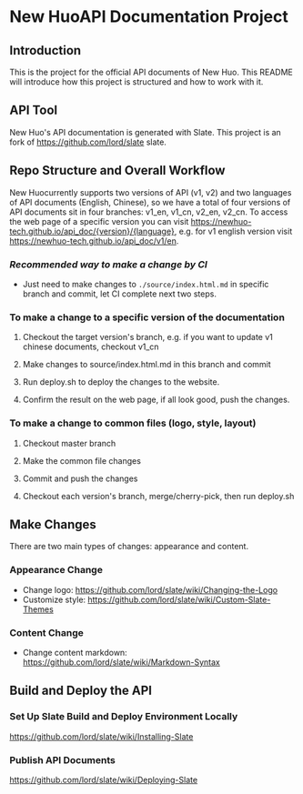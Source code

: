 # New HuoAPI Documentation Project

## Introduction

This is the project for the official API documents of New Huo. This README will introduce how this project is structured and how to work with it.

## API Tool

New Huo's API documentation is generated with Slate. This project is an fork of <https://github.com/lord/slate> slate.

## Repo Structure and Overall Workflow

New Huocurrently supports two versions of API (v1, v2) and two languages of API documents (English, Chinese), so we have a total of four versions of API documents sit in four branches: v1_en, v1_cn, v2_en, v2_cn. To access the web page of a specific version you can visit <https://newhuo-tech.github.io/api_doc/{version}/{language}>, e.g. for v1 english version visit https://newhuo-tech.github.io/api_doc/v1/en.

### *Recommended way to make a change by CI*

- Just need to make changes to `./source/index.html.md` in specific branch and commit, let CI complete next two steps.

### To make a change to a specific version of the documentation

1. Checkout the target version's branch, e.g. if you want to update v1 chinese documents, checkout v1_cn

2. Make changes to source/index.html.md in this branch and commit

3. Run deploy.sh to deploy the changes to the website.

4. Confirm the result on the web page, if all look good, push the changes.

### To make a change to common files (logo, style, layout)

1. Checkout master branch

2. Make the common file changes

3. Commit and push the changes

4. Checkout each version's branch, merge/cherry-pick, then run deploy.sh

## Make Changes

There are two main types of changes: appearance and content.

### Appearance Change

* Change logo: <https://github.com/lord/slate/wiki/Changing-the-Logo>
* Customize style: <https://github.com/lord/slate/wiki/Custom-Slate-Themes>

### Content Change

* Change content markdown: <https://github.com/lord/slate/wiki/Markdown-Syntax>

## Build and Deploy the API

### Set Up Slate Build and Deploy Environment Locally

<https://github.com/lord/slate/wiki/Installing-Slate>

### Publish API Documents

<https://github.com/lord/slate/wiki/Deploying-Slate>
